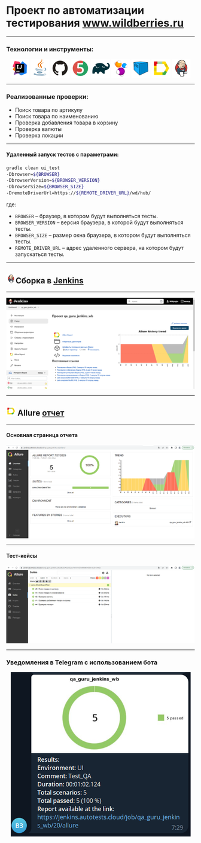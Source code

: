 # Проект по автоматизации тестирования www.wildberries.ru
____
### Технологии и инструменты:
<p align="center">
<img src="images/logos/Intelij_IDEA.svg" width="50" height="50"  alt="IDEA"/>
<img src="images/logos/Java.svg" width="50" height="50"  alt="Java"/>
<img src="images/logos/Github.svg" width="50" height="50"  alt="Github"/>
<img src="images/logos/JUnit5.svg" width="50" height="50"  alt="JUnit 5"/>
<img src="images/logos/Gradle.svg" width="50" height="50"  alt="Gradle"/>
<img src="images/logos/Selenide.svg" width="50" height="50"  alt="Selenide"/>
<img src="images/logos/Selenoid.svg" width="50" height="50"  alt="Selenoid"/>
<img src="images/logos/Allure_Report.svg" width="50" height="50"  alt="Allure_Report"/>
<img src="images/logos/Jenkins.svg" width="50" height="50"  alt="Jenkins"/>
</p>

____

### Реализованные проверки:
* Поиск товара по артикулу
* Поиск товара по наименованию
* Проверка добавления товара в корзину
* Проверка валюты
* Проверка локации
____

#### Удаленный запуск тестов с параметрами:

```bash
gradle clean ui_test
-Dbrowser=${BROWSER}
-DbrowserVersion=${BROWSER_VERSION}
-DbrowserSize=${BROWSER_SIZE}
-DremoteDriverUrl=https://${REMOTE_DRIVER_URL}/wd/hub/
```
где:

- <code>BROWSER</code> – браузер, в котором будут выполняться тесты.
- <code>BROWSER_VERSION</code> – версия браузера, в которой будут выполняться тесты.
- <code>BROWSER_SIZE</code> – размер окна браузера, в котором будут выполняться тесты.
- <code>REMOTE_DRIVER_URL</code> – адрес удаленного сервера, на котором будут запускаться тесты.
____
<a id="jenkins"></a>
## <img alt="Jenkins" height="25" src="images/logos/Jenkins.svg" width="25"/></a><a name="Сборка"></a>Сборка в [Jenkins](https://jenkins.autotests.cloud/job/qa_guru_jenkins_wb/)</a>
____

<p align="center">  
<a href="https://jenkins.autotests.cloud/job/qa_guru_jenkins_wb/"><img src="images/screens/Jenkins.png" alt="Jenkins" width="850"/></a>  
</p>

___
<a id="allure"></a>
## <img alt="Allure" height="25" src="images/logos/Allure_Report.svg" width="25"/></a> <a name="Allure"></a>Allure [отчет](https://jenkins.autotests.cloud/job/qa_guru_jenkins_wb/allure/)</a>
___
#### Основная страница отчета
<p align="center">  
<img title="Allure Overview Dashboard" src="images/screens/Allure-report.png" width="850">  
</p>  

____

#### Тест-кейсы
<p align="center">  
<img title="Allure Overview Dashboard" src="images/screens/Allure-tests.png" width="850">  
</p>

____

### Уведомления в Telegram с использованием бота
<p align="center">
<img title="Jenkins Build" src="images/screens/tg.png">
</p>
